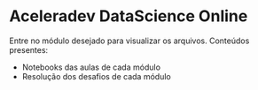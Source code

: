 # Aceleradev DataScience Online

Entre no módulo desejado para visualizar os arquivos. Conteúdos presentes:
- Notebooks das aulas de cada módulo
- Resolução dos desafios de cada módulo


